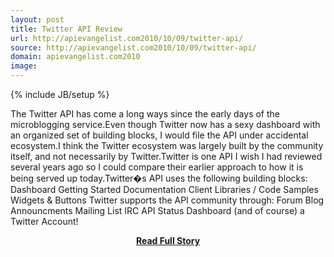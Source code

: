 ```yaml
---
layout: post
title: Twitter API Review
url: http://apievangelist.com2010/10/09/twitter-api/
source: http://apievangelist.com2010/10/09/twitter-api/
domain: apievangelist.com2010
image: 
---
```

{% include JB/setup %}<p>The Twitter API has come a long ways since the early days of the microblogging service.Even though Twitter now has a sexy dashboard with an organized set of building blocks, I would file the API under accidental ecosystem.I think the Twitter ecosystem was largely built by the community itself, and not necessarily by Twitter.Twitter is one API I wish I had reviewed several years ago so I could compare their earlier approach to how it is being served up today.Twitter�s API uses the following building blocks: Dashboard Getting Started Documentation Client Libraries / Code Samples Widgets &amp; Buttons Twitter supports the API community through: Forum Blog Announcments Mailing List IRC API Status Dashboard (and of course) a Twitter Account!</p>
<center><p><a href="http://apievangelist.com2010/10/09/twitter-api/" style='padding:25px; font-sze:18px; font-weight: bold;'>Read Full Story</a></p></center>
